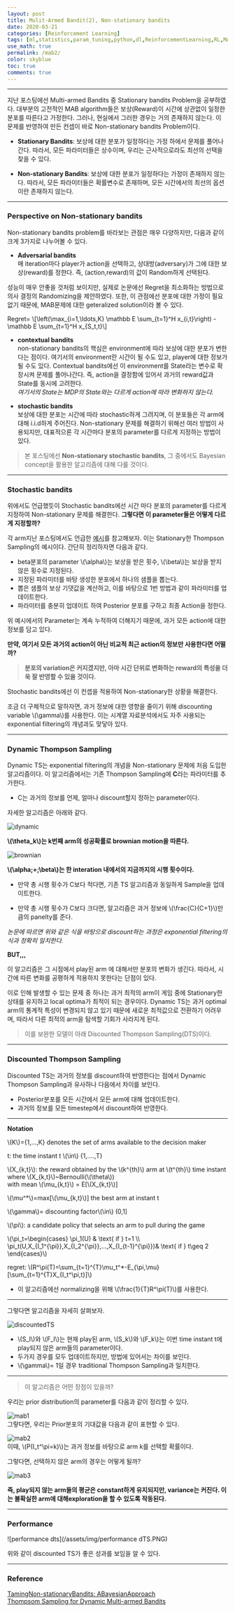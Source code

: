 ```yaml
---
layout: post
title: Mulit-Armed Bandit(2), Non-stationary bandits
date: 2020-03-21
categories: [Reinforcement Learning]
tags: [ml,statistics,param_tuning,python,dl,ReinforcementLearning,RL,MAB]
use_math: true
permalink: /mab2/
color: skyblue
toc: true
comments: true
---
```

<script src="https://cdn.mathjax.org/mathjax/latest/MathJax.js?config=TeX-AMS-MML_HTMLorMML" type="text/javascript"></script>  
***  

지난 포스팅에선 Multi-armed Bandits 중 Stationary bandits Problem을 공부하였다. 대부분의 고전적인 MAB algorithm들은 보상(Reward)이 시간에 상관없이 일정한 분포를 따른다고 가정한다. 그러나, 현실에서 그러한 경우는 거의 존재하지 않는다. 이 문제를 반영하여 만든 컨셉이 바로 Non-stationary bandits Problem이다.   

- **Stationary Bandits**: 보상에 대한 분포가 일정하다는 가정 하에서 문제를 풀어나간다. 따라서, 모든 파라미터들은 상수이며, 우리는 근사적으로라도 최선의 선택을 찾을 수 있다.  

- **Non-stationary Bandits**: 보상에 대한 분포가 일정하다는 가정이 존재하지 않는다. 따라서, 모든 파라미터들은 확률변수로 존재하며, 모든 시간에서의 최선의 옵션이란 존재하지 않는다.  

***

### Perspective on Non-stationary bandits

Non-stationary bandits problem를 바라보는 관점은 매우 다양하지만, 다음과 같이 크게 3가지로 나누어볼 수 있다.  
  
- **Adversarial bandits**  
매 iteration마다 player가 action을 선택하고, 상대방(adversary)가 그에 대한 보상(reward)를 정한다. 즉, (action,reward)의 값이 Random하게 선택된다.  

성능이 매우 안좋을 것처럼 보이지만, 실제로 논문에선 Regret을 최소화하는 방법으로 의사 결정의 Randomizing을 제안하였다. 또한, 이 관점에선 분포에 대한 가정이 필요 없기 때문에, MAB문제에 대한 geteralized solution이라 볼 수 있다.  
  
  Regret= \\[\left(\max_{i=1,\ldots,K} \mathbb E \sum_{t=1}^H x_{i,t}\right) - \mathbb E \sum_{t=1}^H x_{S_t,t}\\]  
  
- **contextual bandits**  
non-stationary bandits의 핵심은 environment에 따라 보상에 대한 분포가 변한다는 점이다. 여기서의 environment란 시간이 될 수도 있고, player에 대한 정보가 될 수도 있다. Contextual bandits에선 이 environment를 State라는 변수로 확장시켜 문제를 풀어나간다. 즉, action을 결정함에 있어서 과거의 reward값과 State를 동시에 고려한다.  
  *여기서의 State는 MDP의 State와는 다르게 action에 따라 변화하지 않는다.*  

- **stochastic bandits**  
보상에 대한 분포는 시간에 따라 stochastic하게 그려지며, 이 분포들은 각 arm에 대해 i.i.d하게 주어진다. Non-stationary 문제를 해결하기 위해선 여러 방법이 사용되지만, 대표적으론 각 시간마다 분포의 parameter를 다르게 지정하는 방법이 있다.  

> 본 포스팅에선 **Non-stationary stochastic bandits**, 그 중에서도 Bayesian concept을 활용한 알고리즘에 대해 다룰 것이다.  

***

### Stochastic bandits  

위에서도 언급했듯이 Stochastic bandits에선 시간 마다 분포의 parameter를 다르게 지정하여 Non-stationary 문제를 해결한다. **그렇다면 이 parameter들은 어떻게 다르게 지정할까?**  


각 arm지난 포스팅에서도 언급한 [예시](https://brunch.co.kr/@chris-song/66)를 참고해보자. 이는 Stationary한 Thompson Sampling의 예시이다.  간단히 정리하자면 다음과 같다.  

- beta분포의 parameter \\(\alpha\\)는 보상을 받은 횟수, \\(\beta\\)는 보상을 받지 않은 횟수로 지정된다.  
- 지정된 파라미터를 바탕 생성한 분포에서 하나의 샘플을 뽑는다.  
- 뽑은 샘플의 보상 기댓값을 계산하고, 이를 바탕으로 1번 방법과 같이 파라미터를 업데이트한다.  
- 파라미터를 충분히 업데이트 하여 Posterior 분포를 구하고 최종 Action을 정한다.  


위 예시에서의 Parameter는 계속 누적하여 더해지기 때문에, 과거 모든 action에 대한 정보를 담고 있다.  
  
**만약, 여기서 모든 과거의 action이 아닌 비교적 최근 action의 정보만 사용한다면 어떨까?**  

> **분포의 variation은 커지겠지만, 아마 시간 단위로 변화하는 reward의 특성을 더욱 잘 반영할 수 있을 것이다.**  


Stochastic bandits에선 이 컨셉을 적용하여 Non-stationary한 상황을 해결한다.  
  
조금 더 구체적으로 말하자면, 과거 정보에 대한 영향을 줄이기 위해 discounting variable \\(\gamma\\)를 사용한다. 이는 시계열 자료분석에서도 자주 사용되는 exponential filtering의 개념과도 맞닿아 있다.  

***
### Dynamic Thompson Sampling  

Dynamic TS는 exponential filtering의 개념을 Non-stationary 문제에 처음 도입한 알고리즘이다. 이 알고리즘에서는 기존 Thompson Sampling에 **C**라는 파라미터를 추가한다.  

- C는 과거의 정보를 언제, 얼마나 discount할지 정하는 parameter이다.  

자세한 알고리즘은 아래와 같다.  

![dynamic](/assets/img/dynamicTS.PNG)  

**\\(\theta_k\\)는 k번째 arm의 성공확률로 brownian motion을 따른다.**  

![brownian](/assets/img/brownian.PNG)  

**\\(\alpha\;+\;\beta\\)는 한 interation 내에서의 지금까지의 시행 횟수이다.**  

- 만약 총 시행 횟수가 C보다 적다면, 기존 TS 알고리즘과 동일하게 Sample을 업데이트한다.  

- 만약 총 시행 횟수가 C보다 크다면, 알고리즘은 과거 정보에 \\(\frac{C}{C+1}\\)만큼의 panelty를 준다.  


*논문에 따르면 위와 같은 식을 바탕으로 discount하는 과정은 exponential filtering의 식과 정확히 일치한다.*  



**BUT,,,**  

이 알고리즘은 그 시점에서 play된 arm 에 대해서만 분포의 변화가 생긴다. 따라서, 시간에 따른 변화를 공평하게 적용하지 못한다는 단점이 있다.  

이로 인해 발생할 수 있는 문제 중 하나는 과거 최적의 arm이 게임 중에 Stationary한 상태를 유지하고 local optima가 최적이 되는 경우이다. Dynamic TS는 과거 optimal arm의 통계적 특성이 변경되지 않고 있기 때문에 새로운 최적값으로 전환하기 어려우며, 따라서 다른 최적의 arm을 탐색할 기회가 사라지게 된다.  


> 이를 보완한 모델이 아래 Discounted Thompson Sampling(DTS)이다.   

***

### Discounted Thompson Sampling  

Discounted TS는 과거의 정보를 discount하여 반영한다는 점에서 Dynamic Thompson Sampling과 유사하나 다음에서 차이를 보인다.  

- Posterior분포를 모든 시간에서 모든 arm에 대해 업데이트한다.  
- 과거의 정보를 모든 timestep에서 discount하여 반영한다.  



***

**Notation**

\\(K\\)={1,...,K} denotes the set of arms available to the decision maker  
  
t: the time instant t \\(\in\\) {1,....,T}  
  
\\(X_{k,t}\\): the reward obtained by the \\(k^{th}\\) arm at \\(t^{th}\\) time instant where \\(X_{k,t}\\)~Bernoulli(\\(\theta\\))  
with mean \\(\mu_{k,t}\\) = E[\\(X_{k,t}\\)]  
  
\\(\mu^*\\)=max[\\(\mu_{k,t}\\)] the best arm at instant t  
  
\\(\gamma\\)= discounting factor\\(\in\\) (0,1]  
  
\\(\pi\\): a candidate policy that selects an arm to pull during the game  
  
 \\\(\pi_t=\begin{cases}
 \pi_1(U) & \text{ if } t=1  \\\  
 \pi_t(U,X_{I_1^{\pi}},X_{I_2^{\pi}},...,X_{I_{t-1}^{\pi}})& \text{ if } t\geq 2  
\end{cases}\\\)

regret: \\(R^\pi(T)=\sum_{t=1}^{T}\mu_t^*-E_{\pi,\mu}[\sum_{t=1}^{T}X_{I_t^\pi,t}]\\)  

- 이 알고리즘에선 normalizing을 위해 \\(\frac{1}{T}R^\pi(T)\\)를 사용한다.  

***

그렇다면 알고리즘을 자세히 살펴보자.  

![discountedTS](/assets/img/discountedTS.PNG)  

-  \\(S_I\\)와 \\(F_I\\)는 현재 play된 arm, \\(S_k\\)와 \\(F_k\\)는 이번 time instant t에 play되지 않은 arm들의 parameter이다.  
- 두가지 경우를 모두 업데이트하지만, 방법에 있어서는 차이를 보인다.  
- \\(\gamma\\)= 1일 경우 traditional Thompson Sampling과 일치한다.  


***

> 이 알고리즘은 어떤 장점이 있을까?  

 우리는 prior distribution의 parameter를 다음과 같이 정리할 수 있다.  

![mab1](/assets/img/mab1.PNG)  
그랗다면, 우리는 Prior분포의 기대값을 다음과 같이 표현할 수 있다.  

![mab2](/assets/img/mab2.PNG)  
이때, \\(P(I_t^\pi=k)\\)는 과거 정보를 바탕으로 arm k를 선택할 확률이다.  

그렇다면, 선택하지 않은 arm의 경우는 어떻게 될까?  

![mab3](/assets/img/mab3.PNG)  
 

**즉, play되지 않는 arm들의 평균은 constant하게 유지되지만, variance는 커진다. 이는 불확실한 arm에 대해exploration을 할 수 있도록 작동된다.**  

***

### Performance  

![performance dts](/assets/img/performance dTS.PNG)    

위와 같이 discounted TS가 좋은 성과를 보임을 알 수 있다.  


***

### Reference  
[TamingNon-stationaryBandits: ABayesianApproach](/pdfs/MAB1.pdf)  
[Thompsom Sampling for Dynamic Multi-armed Bandits](/pdfs/dynamicTS.pdf)  


